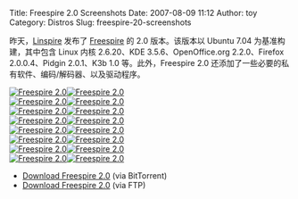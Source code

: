 Title: Freespire 2.0 Screenshots
Date: 2007-08-09 11:12
Author: toy
Category: Distros
Slug: freespire-20-screenshots

昨天，[Linspire](http://www.linspire.com/) 发布了
[Freespire](http://www.freespire.org/) 的 2.0 版本。该版本以 Ubuntu 7.04
为基准构建，其中包含 Linux 内核 2.6.20、KDE 3.5.6、OpenOffice.org
2.2.0、Firefox 2.0.0.4、Pidgin 2.0.1、K3b 1.0 等。此外，Freespire 2.0
还添加了一些必要的私有软件、编码/解码器、以及驱动程序。

[![Freespire
2.0](http://i.linuxtoy.org/i/freespire20/thumb_01.png)](http://i.linuxtoy.org/i/freespire20/01.png)[![Freespire
2.0](http://i.linuxtoy.org/i/freespire20/thumb_02.png)](http://i.linuxtoy.org/i/freespire20/02.png)  
[![Freespire
2.0](http://i.linuxtoy.org/i/freespire20/thumb_03.png)](http://i.linuxtoy.org/i/freespire20/03.png)[![Freespire
2.0](http://i.linuxtoy.org/i/freespire20/thumb_04.png)](http://i.linuxtoy.org/i/freespire20/04.png)  
[![Freespire
2.0](http://i.linuxtoy.org/i/freespire20/thumb_05.png)](http://i.linuxtoy.org/i/freespire20/05.png)[![Freespire
2.0](http://i.linuxtoy.org/i/freespire20/thumb_06.png)](http://i.linuxtoy.org/i/freespire20/06.png)  
[![Freespire
2.0](http://i.linuxtoy.org/i/freespire20/thumb_07.png)](http://i.linuxtoy.org/i/freespire20/07.png)[![Freespire
2.0](http://i.linuxtoy.org/i/freespire20/thumb_08.png)](http://i.linuxtoy.org/i/freespire20/08.png)  
[![Freespire
2.0](http://i.linuxtoy.org/i/freespire20/thumb_09.png)](http://i.linuxtoy.org/i/freespire20/09.png)[![Freespire
2.0](http://i.linuxtoy.org/i/freespire20/thumb_10.png)](http://i.linuxtoy.org/i/freespire20/10.png)  
[![Freespire
2.0](http://i.linuxtoy.org/i/freespire20/thumb_11.png)](http://i.linuxtoy.org/i/freespire20/11.png)[![Freespire
2.0](http://i.linuxtoy.org/i/freespire20/thumb_12.png)](http://i.linuxtoy.org/i/freespire20/12.png)  
[![Freespire
2.0](http://i.linuxtoy.org/i/freespire20/thumb_13.png)](http://i.linuxtoy.org/i/freespire20/13.png)[![Freespire
2.0](http://i.linuxtoy.org/i/freespire20/thumb_14.png)](http://i.linuxtoy.org/i/freespire20/14.png)  
[![Freespire
2.0](http://i.linuxtoy.org/i/freespire20/thumb_15.png)](http://i.linuxtoy.org/i/freespire20/15.png)[![Freespire
2.0](http://i.linuxtoy.org/i/freespire20/thumb_16.png)](http://i.linuxtoy.org/i/freespire20/16.png)

- [Download Freespire
2.0](http://tracker.linspire.com/torrents/freespire_2.0.0.iso.torrent)
(via BitTorrent)  
- [Download Freespire
2.0](ftp://dropbox.linspire.com/freespire-skipjack/2.0.0_full-feisty_skipjack-feisty_20070807-1233.iso)
(via FTP)
